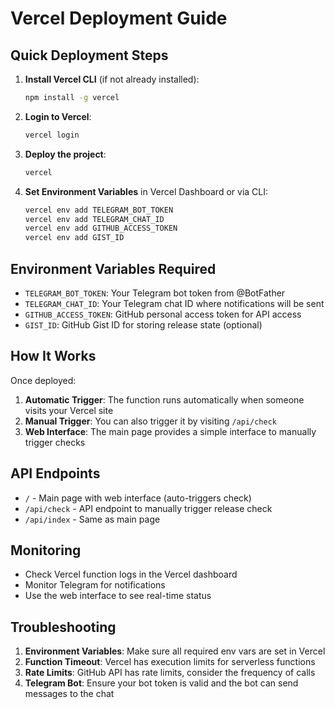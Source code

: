 # Vercel Deployment Guide

## Quick Deployment Steps

1. **Install Vercel CLI** (if not already installed):

   ```bash
   npm install -g vercel
   ```

2. **Login to Vercel**:

   ```bash
   vercel login
   ```

3. **Deploy the project**:

   ```bash
   vercel
   ```

4. **Set Environment Variables** in Vercel Dashboard or via CLI:
   ```bash
   vercel env add TELEGRAM_BOT_TOKEN
   vercel env add TELEGRAM_CHAT_ID
   vercel env add GITHUB_ACCESS_TOKEN
   vercel env add GIST_ID
   ```

## Environment Variables Required

- `TELEGRAM_BOT_TOKEN`: Your Telegram bot token from @BotFather
- `TELEGRAM_CHAT_ID`: Your Telegram chat ID where notifications will be sent
- `GITHUB_ACCESS_TOKEN`: GitHub personal access token for API access
- `GIST_ID`: GitHub Gist ID for storing release state (optional)

## How It Works

Once deployed:

1. **Automatic Trigger**: The function runs automatically when someone visits your Vercel site
2. **Manual Trigger**: You can also trigger it by visiting `/api/check`
3. **Web Interface**: The main page provides a simple interface to manually trigger checks

## API Endpoints

- `/` - Main page with web interface (auto-triggers check)
- `/api/check` - API endpoint to manually trigger release check
- `/api/index` - Same as main page

## Monitoring

- Check Vercel function logs in the Vercel dashboard
- Monitor Telegram for notifications
- Use the web interface to see real-time status

## Troubleshooting

1. **Environment Variables**: Make sure all required env vars are set in Vercel
2. **Function Timeout**: Vercel has execution limits for serverless functions
3. **Rate Limits**: GitHub API has rate limits, consider the frequency of calls
4. **Telegram Bot**: Ensure your bot token is valid and the bot can send messages to the chat
